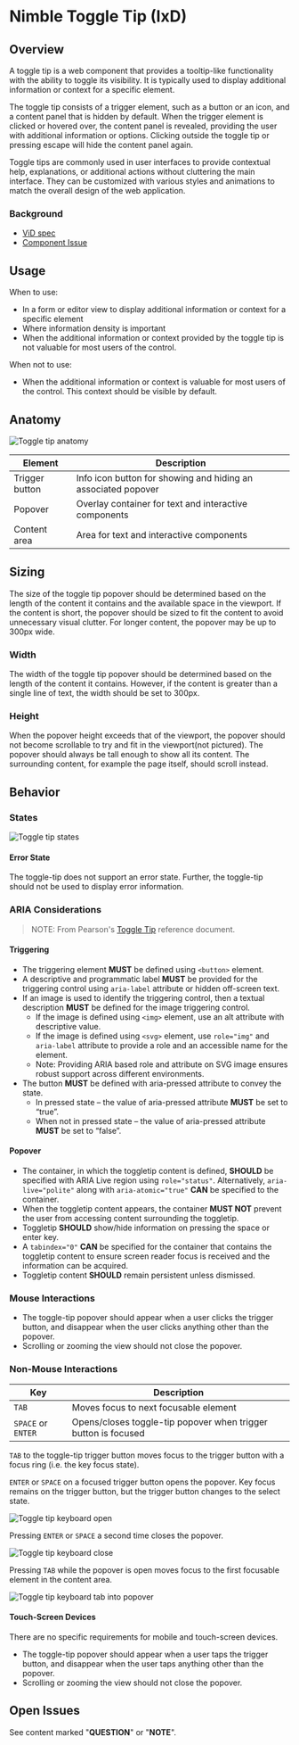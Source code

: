 # Nimble Toggle Tip (IxD)

## Overview

A toggle tip is a web component that provides a tooltip-like functionality with the ability to toggle its visibility. It is typically used to display additional information or context for a specific element.

The toggle tip consists of a trigger element, such as a button or an icon, and a content panel that is hidden by default. When the trigger element is clicked or hovered over, the content panel is revealed, providing the user with additional information or options. Clicking outside the toggle tip or pressing escape will hide the content panel again.

Toggle tips are commonly used in user interfaces to provide contextual help, explanations, or additional actions without cluttering the main interface. They can be customized with various styles and animations to match the overall design of the web application.

### Background

-   [ViD spec](https://www.figma.com/file/PO9mFOu5BCl8aJvFchEeuN/Nimble_Components?type=design&node-id=5308-156796&mode=dev)
-   [Component Issue](https://github.com/ni/nimble/issues/1876)

## Usage

When to use:

-   In a form or editor view to display additional information or context for a specific element
-   Where information density is important
-   When the additional information or context provided by the toggle tip is not valuable for most users of the control.

When not to use:

-   When the additional information or context is valuable for most users of the control. This context should be visible by default.

## Anatomy

![Toggle tip anatomy](./spec-images/anatomy.png)

| Element        | Description                                                   |
| -------------- | ------------------------------------------------------------- |
| Trigger button | Info icon button for showing and hiding an associated popover |
| Popover        | Overlay container for text and interactive components         |
| Content area   | Area for text and interactive components                      |

## Sizing

The size of the toggle tip popover should be determined based on the length of the content it contains and the available space in the viewport. If the content is short, the popover should be sized to fit the content to avoid unnecessary visual clutter. For longer content, the popover may be up to 300px wide.

### Width

The width of the toggle tip popover should be determined based on the length of the content it contains. However, if the content is greater than a single line of text, the width should be set to 300px.

### Height

When the popover height exceeds that of the viewport, the popover should not become scrollable to try and fit in the viewport(not pictured). The popover should always be tall enough to show all its content. The surrounding content, for example the page itself, should scroll instead.

## Behavior

### States

![Toggle tip states](./spec-images/states.png)

#### Error State

The toggle-tip does not support an error state. Further, the toggle-tip should not be used to display error information.

### ARIA Considerations

> NOTE: From Pearson's [Toggle Tip](https://accessibility.pearson.com/resources/developers-corner/reference-library/tooltips-and-toggletips/index.php) reference document.

#### Triggering

-   The triggering element **MUST** be defined using `<button>` element.
-   A descriptive and programmatic label **MUST** be provided for the triggering control using `aria-label` attribute or hidden off-screen text.
-   If an image is used to identify the triggering control, then a textual description **MUST** be defined for the image triggering control.
    -   If the image is defined using `<img>` element, use an alt attribute with descriptive value.
    -   If the image is defined using `<svg>` element, use `role="img"` and `aria-label` attribute to provide a role and an accessible name for the element.
    -   Note: Providing ARIA based role and attribute on SVG image ensures robust support across different environments.
-   The button **MUST** be defined with aria-pressed attribute to convey the state.
    -   In pressed state – the value of aria-pressed attribute **MUST** be set to “true”.
    -   When not in pressed state – the value of aria-pressed attribute **MUST** be set to “false”.

#### Popover

-   The container, in which the toggletip content is defined, **SHOULD** be specified with ARIA Live region using `role="status"`. Alternatively, `aria-live="polite"` along with `aria-atomic="true"` **CAN** be specified to the container.
-   When the toggletip content appears, the container **MUST NOT** prevent the user from accessing content surrounding the toggletip.
-   Toggletip **SHOULD** show/hide information on pressing the space or enter key.
-   A `tabindex="0"` **CAN** be specified for the container that contains the toggletip content to ensure screen reader focus is received and the information can be acquired.
-   Toggletip content **SHOULD** remain persistent unless dismissed.

### Mouse Interactions

-   The toggle-tip popover should appear when a user clicks the trigger button, and disappear when the user clicks anything other than the popover.
-   Scrolling or zooming the view should not close the popover.

### Non-Mouse Interactions

| Key                | Description                                                    |
| ------------------ | -------------------------------------------------------------- |
| `TAB`              | Moves focus to next focusable element                          |
| `SPACE` or `ENTER` | Opens/closes toggle-tip popover when trigger button is focused |

`TAB` to the toggle-tip trigger button moves focus to the trigger button with a focus ring (i.e. the key focus state).

`ENTER` or `SPACE` on a focused trigger button opens the popover. Key focus remains on the trigger button, but the trigger button changes to the select state.

![Toggle tip keyboard open](./spec-images/key-toggle-open.png)

Pressing `ENTER` or `SPACE` a second time closes the popover.

![Toggle tip keyboard close](./spec-images/key-toggle-close.png)

Pressing `TAB` while the popover is open moves focus to the first focusable element in the content area.

![Toggle tip keyboard tab into popover](./spec-images/key-tab-popover.png)

#### Touch-Screen Devices

There are no specific requirements for mobile and touch-screen devices.

-   The toggle-tip popover should appear when a user taps the trigger button, and disappear when the user taps anything other than the popover.
-   Scrolling or zooming the view should not close the popover.

## Open Issues

See content marked "**QUESTION**" or "**NOTE**".
